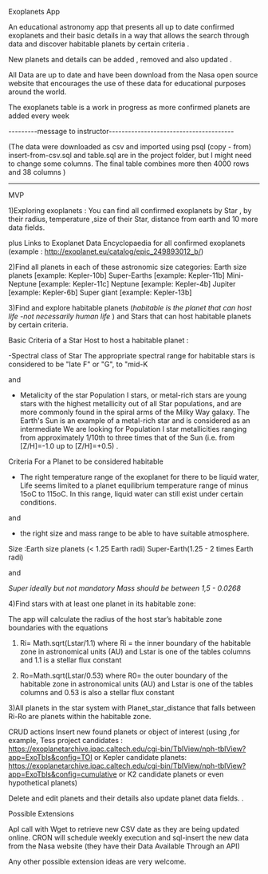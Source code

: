  Exoplanets App

 An educational astronomy app that presents all up to date
 confirmed exoplanets and their basic details
 in a way that  allows the search through data and discover habitable
 planets by certain criteria .

 New planets and details can be added , removed and also updated .

 All Data are up to date and  have been download from the Nasa open source
  website that encourages the use of these data for educational purposes around
  the world.

 The exoplanets table is a work in progress as more confirmed planets
 are added every week

 ---------message to instructor---------------------------------------

 (The data were downloaded as csv and imported using psql (copy - from)
 insert-from-csv.sql and table.sql are in the  project folder, but I might
 need to change some columns.
 The final table combines more then 4000 rows and 38 columns )
________________________________________________________________________


 MVP

1)Exploring exoplanets :
You can find all confirmed exoplanets  by  Star ,
by their radius, temperature ,size of their Star,
distance from earth and 10 more data fields.

plus Links to Exoplanet Data Encyclopaedia for all confirmed exoplanets
(example : http://exoplanet.eu/catalog/epic_249893012_b/)

2)Find all planets in each of these astronomic size categories:
Earth size planets [example: Kepler-10b]
Super-Earths [example: Kepler-11b]
Mini-Neptune  [example: Kepler-11c]
Neptune  [example: Kepler-4b]
Jupiter  [example: Kepler-6b]
Super giant  [example: Kepler-13b]

3)Find and explore habitable planets (*habitable is the planet that can
host life -not necessarily human life* ) and Stars that can host habitable planets
by certain criteria.


Basic Criteria of a Star Host to host a habitable planet :


-Spectral class of Star
The appropriate spectral range for habitable stars is considered to
be "late F" or "G", to "mid-K

and

- Metalicity of the star
Population I stars, or metal-rich  stars are young stars with the highest
metallicity out of all Star populations, and are more commonly found in the spiral arms
of the Milky Way galaxy. The Earth's Sun is an example of a metal-rich star
and is considered as an intermediate
We are looking for Population I star  metallicities ranging from approximately 1/10th to
three times that of the Sun (i.e. from [Z/H]=-1.0 up to [Z/H]=+0.5) .

Criteria For a Planet to be considered habitable

- The right temperature range of the exoplanet for there to be liquid water,
Life seems limited to a planet equilibrium temperature range of minus 15oC
to 115oC. In this range, liquid water can still exist under certain
conditions.

and

- the right size and mass range to be able to have suitable atmosphere.

Size :Earth size planets (< 1.25 Earth radi)
      Super-Earth(1.25 - 2 times Earth radi)

and

*Super ideally but not mandatory  Mass should be between 1,5 - 0.0268*


4)Find stars with at least one planet in its habitable zone:

The app will calculate  the radius of the host star’s habitable zone boundaries with the
equations
1) Ri= Math.sqrt(Lstar/1.1)
 where Ri = the inner boundary of the habitable zone in astronomical units (AU)
 and Lstar is one of the tables columns and 1.1 is a stellar flux constant

2) Ro=Math.sqrt(Lstar/0.53)
where R0= the outer boundary of the habitable zone in astronomical units (AU)
and Lstar is one of the tables columns and 0.53 is also a stellar  flux constant

3)All planets in the star system with Planet_star_distance that falls between Ri-Ro
are planets within the habitable zone.



CRUD actions
Insert new found planets or object of interest
(using ,for example, Tess project candidates :
https://exoplanetarchive.ipac.caltech.edu/cgi-bin/TblView/nph-tblView?app=ExoTbls&config=TOI
or Kepler candidate planets:
https://exoplanetarchive.ipac.caltech.edu/cgi-bin/TblView/nph-tblView?app=ExoTbls&config=cumulative
or K2 candidate planets or even hypothetical planets)

Delete and edit planets and their details also update planet data fields. .


Possible Extensions

ApI call with Wget to retrieve new CSV date as they are being updated online.
CRON will schedule weekly execution and sql-insert the new data from the
Nasa website (they have their Data Available Through an API)

Any other possible extension ideas are very welcome.
